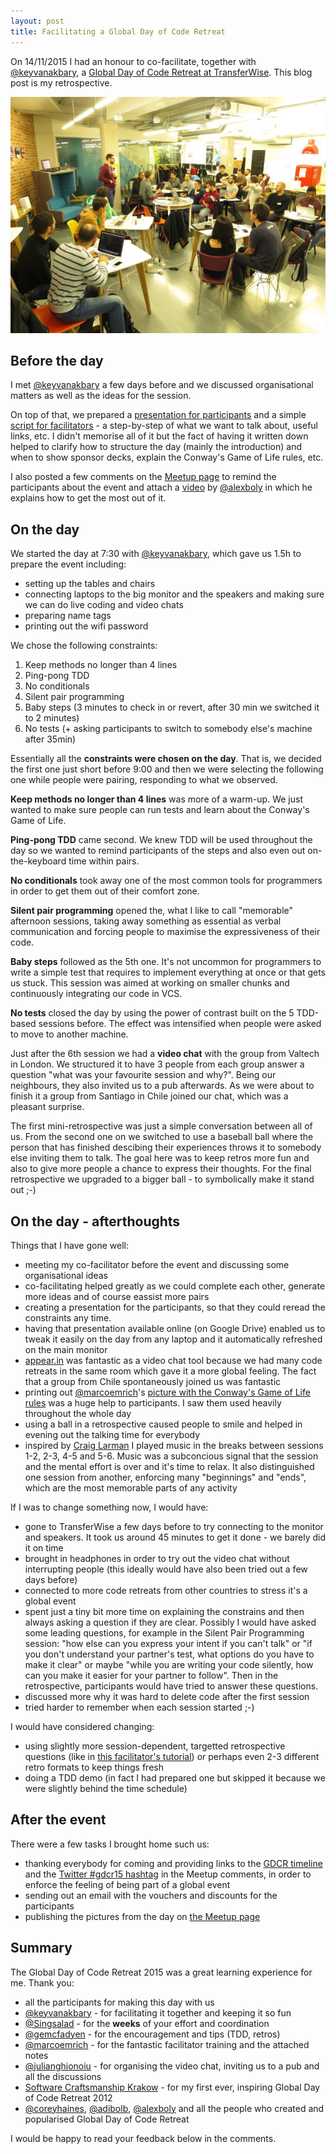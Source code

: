 ```yaml
---
layout: post
title: Facilitating a Global Day of Code Retreat
---
```



On 14/11/2015 I had an honour to co-facilitate, together with [@keyvanakbary](http://twitter.com/keyvanakbary), a [Global Day of Code Retreat at TransferWise](http://www.meetup.com/london-software-craftsmanship/events/226148869). This blog post is my retrospective.

<div style="text-align: center">
  <a href="/pic/gdcr2015/gdcr.jpg">
    <img src="/pic/gdcr2015/gdcr-mini.jpg"/>
  </a>
</div>



Before the day
--------------------------
I met [@keyvanakbary](http://twitter.com/keyvanakbary) a few days before and we discussed organisational matters as well as the ideas for the session.

On top of that, we prepared a [presentation for participants](https://docs.google.com/presentation/d/1r_3X5VfLgwG4ZG-jlWtPO_uAI9msTbRnYcyQUe__BCM/edit?usp=sharing)
and a simple [script for facilitators](https://drive.google.com/open?id=1Ryav3NGRNGMARyAWs-iLFjU9CmtoxDynRlczi00hGtg) - a step-by-step of what we want to talk about, useful links, etc. I didn't memorise all of it but the fact of having it written down helped to clarify how to structure the day (mainly the introduction) and when to show sponsor decks, explain the Conway's Game of Life rules, etc.

I also posted a few comments on the [Meetup page](http://www.meetup.com/london-software-craftsmanship/events/226148869) to remind the participants about the event and attach a [video](https://vimeo.com/145525880) by [@alexboly](http://twitter.com/alexboly) in which he explains how to get the most out of it.



On the day
--------------------------

We started the day at 7:30 with [@keyvanakbary](http://twitter.com/keyvanakbary), which gave us 1.5h to prepare the event including:

- setting up the tables and chairs
- connecting laptops to the big monitor and the speakers and making sure we can do live coding and video chats
- preparing name tags
- printing out the wifi password

We chose the following constraints:

1. Keep methods no longer than 4 lines
2. Ping-pong TDD
3. No conditionals
4. Silent pair programming
5. Baby steps (3 minutes to check in or revert, after 30 min we switched it to 2 minutes)
6. No tests (+ asking participants to switch to somebody else's machine after 35min)

Essentially all the **constraints were chosen on the day**. That is, we decided the first one just short before 9:00 and then we were selecting the following one while people were pairing, responding to what we observed.

**Keep methods no longer than 4 lines** was more of a warm-up. We just wanted to make sure people can run tests and learn about the Conway's Game of Life.

**Ping-pong TDD** came second. We knew TDD will be used throughout the day so we wanted to remind participants of the steps and also even out on-the-keyboard time within pairs.

**No conditionals** took away one of the most common tools for programmers in order to get them out of their comfort zone.

**Silent pair programming** opened the, what I like to call "memorable" afternoon sessions, taking away something as essential as verbal communication and forcing people to maximise the expressiveness of their code.

**Baby steps** followed as the 5th one. It's not uncommon for programmers to write a simple test that requires to implement everything at once or that gets us stuck. This session was aimed at working on smaller chunks and continuously integrating our code in VCS.

**No tests** closed the day by using the power of contrast built on the 5 TDD-based sessions before. The effect was intensified when people were asked to move to another machine.

Just after the 6th session we had a **video chat** with the group from Valtech in London. We structured it to have 3 people from each group answer a question "what was your favourite session and why?". Being our neighbours, they also invited us to a pub afterwards. As we were about to finish it a group from Santiago in Chile joined our chat, which was a pleasant surprise.

The first mini-retrospective was just a simple conversation between all of us. From the second one on we switched to use a baseball ball where the person that has finished descibing their experiences throws it to somebody else inviting them to talk. The goal here was to keep retros more fun and also to give more people a chance to express their thoughts. For the final retrospective we upgraded to a bigger ball - to symbolically make it stand out ;-)


On the day - afterthoughts
--------------------------

Things that I have gone well:

- meeting my co-facilitator before the event and discussing some organisational ideas
- co-facilitating helped greatly as we could complete each other, generate more ideas and of course eassist more pairs
- creating a presentation for the participants, so that they could reread the constraints any time.
- having that presentation available online (on Google Drive) enabled us to tweak it easily on the day from any laptop and it automatically refreshed on the main monitor
- [appear.in](http://appear.in) was fantastic as a video chat tool because we had many code retreats in the same room which gave it a more global feeling. The fact that a group from Chile spontaneously joined us was fantastic
- printing out [@marcoemrich](http://twitter.com/marcoemrich)'s [picture with the Conway's Game of Life rules](https://github.com/marcoemrich/game-of-life-rules) was a huge help to participants. I saw them used heavily throughout the whole day
- using a ball in a retrospective caused people to smile and helped in evening out the talking time for everybody
- inspired by [Craig Larman](https://en.wikipedia.org/wiki/Craig_Larman) I played music in the breaks between sessions 1-2, 2-3, 4-5 and 5-6. Music was a subconcious signal that the session and the mental effort is over and it's time to relax. It also distinguished one session from another, enforcing many "beginnings" and "ends", which are the most memorable parts of any activity

If I was to change something now, I would have:

- gone to TransferWise a few days before to try connecting to the monitor and speakers. It took us around 45 minutes to get it done - we barely did it on time
- brought in headphones in order to try out the video chat without interrupting people (this ideally would have also been tried out a few days before)
- connected to more code retreats from other countries to stress it's a global event
- spent just a tiny bit more time on explaining the constrains and then always asking a question if they are clear. Possibly I would have asked some leading questions, for example in the Silent Pair Programming session: "how else can you express your intent if you can't talk" or "if you don't understand your partner's test, what options do you have to make it clear" or maybe "while you are writing your code silently, how can you make it easier for your partner to follow". Then in the retrospective, participants would have tried to answer these questions.
- discussed more why it was hard to delete code after the first session
- tried harder to remember when each session started ;-)

I would have considered changing:

- using slightly more session-dependent, targetted retrospective questions (like in [this facilitator's tutorial](https://drive.google.com/folderview?id=0B5c0gS3XXAGfa0xGdE1qNW1NX1k&usp=drive_web)) or perhaps even 2-3 different retro formats to keep things fresh
- doing a TDD demo (in fact I had prepared one but skipped it because we were slightly behind the time schedule)



After the event
--------------------------

There were a few tasks I brought home such us:

- thanking everybody for coming and providing links to the [GDCR timeline](http://gdcr.coderetreat.org/timeline-2015.html) and the [Twitter #gdcr15 hashtag](https://twitter.com/hashtag/gdcr15?vertical=default&src=hash) in the Meetup comments, in order to enforce the feeling of being part of a global event
- sending out an email with the vouchers and discounts for the participants
- publishing the pictures from the day on [the Meetup page](http://www.meetup.com/london-software-craftsmanship/photos/26550627)


Summary
--------------------------

The Global Day of Code Retreat 2015 was a great learning experience for me. Thank you:

- all the participants for making this day with us
- [@keyvanakbary](http://twitter.com/keyvanakbary) - for facilitating it together and keeping it so fun
- [@Singsalad](http://twitter.com/Singsalad) - for the **weeks** of your effort and coordination
- [@gemcfadyen](http://twitter.com/gemcfadyen) - for the encouragement and tips (TDD, retros)
- [@marcoemrich](http://twitter.com/marcoemrich) - for the fantastic facilitator training and the attached notes
- [@julianghionoiu](http://twitter.com/julianghionoiu) - for organising the video chat, inviting us to a pub and all the discussions
- [Software Craftsmanship Krakow](http://www.meetup.com/sc-krk/events/90017372) - for my first ever, inspiring Global Day of Code Retreat 2012
- [@coreyhaines](http://twitter.com/coreyhaines), [@adibolb](http://twitter.com/adibolb), [@alexboly](http://twitter.com/alexboly) and all the people who created and popularised Global Day of Code Retreat

I would be happy to read your feedback below in the comments.
